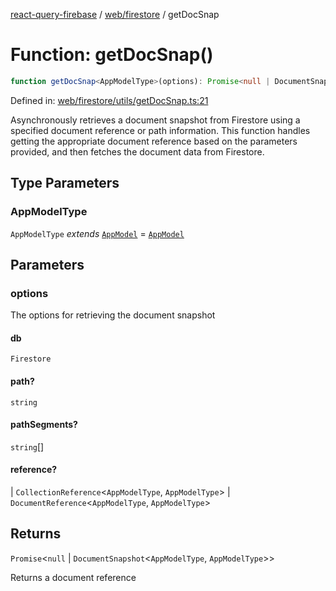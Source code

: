 [react-query-firebase](../../../modules.md) / [web/firestore](../index.md) / getDocSnap

# Function: getDocSnap()

```ts
function getDocSnap<AppModelType>(options): Promise<null | DocumentSnapshot<AppModelType, AppModelType>>
```

Defined in: [web/firestore/utils/getDocSnap.ts:21](https://github.com/vpishuk/react-query-firebase/blob/47ed1ecd8b83d68dd4237e8eb73f6aa6dea2c1fa/web/firestore/utils/getDocSnap.ts#L21)

Asynchronously retrieves a document snapshot from Firestore using a specified document reference
or path information. This function handles getting the appropriate document reference based on
the parameters provided, and then fetches the document data from Firestore.

## Type Parameters

### AppModelType

`AppModelType` *extends* [`AppModel`](../../../types/type-aliases/AppModel.md) = [`AppModel`](../../../types/type-aliases/AppModel.md)

## Parameters

### options

The options for retrieving the document snapshot

#### db

`Firestore`

#### path?

`string`

#### pathSegments?

`string`[]

#### reference?

  \| `CollectionReference`\<`AppModelType`, `AppModelType`\>
  \| `DocumentReference`\<`AppModelType`, `AppModelType`\>

## Returns

`Promise`\<`null` \| `DocumentSnapshot`\<`AppModelType`, `AppModelType`\>\>

Returns a document reference

